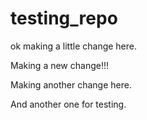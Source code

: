 # testing_repo

ok making a little change here.

Making a new change!!!

Making another change here.

And another one for testing.
